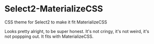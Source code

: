 # Select2-MaterializeCSS
CSS theme for Select2 to make it fit MaterializeCSS

Looks pretty alright, to be super honest. It's not cringy, it's not weird, it's not poppping out.
It fits with MaterializeCSS.
